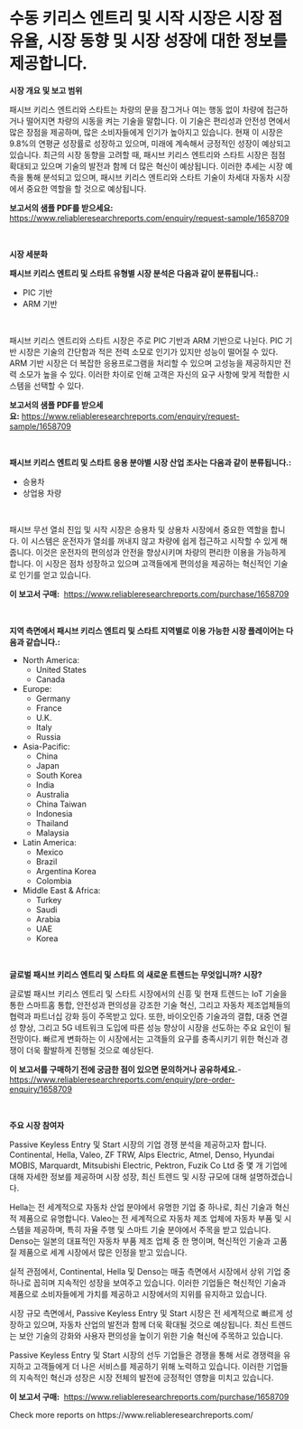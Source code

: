 <p><h1>수동 키리스 엔트리 및 시작 시장은 시장 점유율, 시장 동향 및 시장 성장에 대한 정보를 제공합니다.</h1></p><p><strong>시장 개요 및 보고 범위</strong></p>
<p><p>패시브 키리스 엔트리와 스타트는 차량의 문을 잠그거나 여는 행동 없이 차량에 접근하거나 떨어지면 차량의 시동을 켜는 기술을 말합니다. 이 기술은 편리성과 안전성 면에서 많은 장점을 제공하며, 많은 소비자들에게 인기가 높아지고 있습니다. 현재 이 시장은 9.8%의 연평균 성장률로 성장하고 있으며, 미래에 계속해서 긍정적인 성장이 예상되고 있습니다. 최근의 시장 동향을 고려할 때, 패시브 키리스 엔트리와 스타트 시장은 점점 확대되고 있으며 기술의 발전과 함께 더 많은 혁신이 예상됩니다. 이러한 추세는 시장 예측을 통해 분석되고 있으며, 패시브 키리스 엔트리와 스타트 기술이 차세대 자동차 시장에서 중요한 역할을 할 것으로 예상됩니다.</p></p>
<p><strong>보고서의 샘플 PDF를 받으세요:</strong> <a href="https://www.reliableresearchreports.com/enquiry/request-sample/1658709">https://www.reliableresearchreports.com/enquiry/request-sample/1658709</a></p>
<p>&nbsp;</p>
<p><strong>시장 세분화</strong></p>
<p><strong>패시브 키리스 엔트리 및 스타트 유형별 시장 분석은 다음과 같이 분류됩니다.:</strong></p>
<p><ul><li>PIC 기반</li><li>ARM 기반</li></ul></p>
<p>&nbsp;</p>
<p><p>패시브 키리스 엔트리와 스타트 시장은 주로 PIC 기반과 ARM 기반으로 나뉜다. PIC 기반 시장은 기술의 간단함과 적은 전력 소모로 인기가 있지만 성능이 떨어질 수 있다. ARM 기반 시장은 더 복잡한 응용프로그램을 처리할 수 있으며 고성능을 제공하지만 전력 소모가 높을 수 있다. 이러한 차이로 인해 고객은 자신의 요구 사항에 맞게 적합한 시스템을 선택할 수 있다.</p></p>
<p><strong>보고서의 샘플 PDF를 받으세요:</strong>&nbsp;<a href="https://www.reliableresearchreports.com/enquiry/request-sample/1658709">https://www.reliableresearchreports.com/enquiry/request-sample/1658709</a></p>
<p>&nbsp;</p>
<p><strong> 패시브 키리스 엔트리 및 스타트 응용 분야별 시장 산업 조사는 다음과 같이 분류됩니다.:</strong></p>
<p><ul><li>승용차</li><li>상업용 차량</li></ul></p>
<p>&nbsp;</p>
<p><p>패시브 무선 열쇠 진입 및 시작 시장은 승용차 및 상용차 시장에서 중요한 역할을 합니다. 이 시스템은 운전자가 열쇠를 꺼내지 않고 차량에 쉽게 접근하고 시작할 수 있게 해줍니다. 이것은 운전자의 편의성과 안전을 향상시키며 차량의 편리한 이용을 가능하게 합니다. 이 시장은 점차 성장하고 있으며 고객들에게 편의성을 제공하는 혁신적인 기술로 인기를 얻고 있습니다.</p></p>
<p><strong>이 보고서 구매:</strong>&nbsp; <a href="https://www.reliableresearchreports.com/purchase/1658709">https://www.reliableresearchreports.com/purchase/1658709</a></p>
<p>&nbsp;</p>
<p><strong>지역 측면에서 패시브 키리스 엔트리 및 스타트 지역별로 이용 가능한 시장 플레이어는 다음과 같습니다.:</strong></p>
<p><ul>
    <li>
        North America:
        <ul>
            <li>United States</li>
            <li>Canada</li>
        </ul>
    </li>
    <li>
        Europe:
        <ul>
            <li>Germany</li>
            <li>France</li>
            <li>U.K.</li>
            <li>Italy</li>
            <li>Russia</li>
        </ul>
    </li>
    <li>
        Asia-Pacific:
        <ul>
            <li>China</li>
            <li>Japan</li>
            <li>South Korea</li>
            <li>India</li>
            <li>Australia</li>
            <li>China Taiwan</li>
            <li>Indonesia</li>
            <li>Thailand</li>
            <li>Malaysia</li>
        </ul>
    </li>
    <li>
        Latin America:
        <ul>
            <li>Mexico</li>
            <li>Brazil</li>
            <li>Argentina Korea</li>
            <li>Colombia</li>
        </ul>
    </li>
    <li>
        Middle East & Africa:
        <ul>
            <li>Turkey</li>
            <li>Saudi</li>
            <li>Arabia</li>
            <li>UAE</li>
            <li>Korea</li>
        </ul>
    </li>
    </ul></p>
<p>&nbsp;</p>
<p><strong>글로벌 패시브 키리스 엔트리 및 스타트 의 새로운 트렌드는 무엇입니까? 시장?</strong></p>
<p><p>글로벌 패시브 키리스 엔트리 및 스타트 시장에서의 신흥 및 현재 트렌드는 IoT 기술을 통한 스마트홈 통합, 안전성과 편의성을 강조한 기술 혁신, 그리고 자동차 제조업체들의 협력과 파트너십 강화 등이 주목받고 있다. 또한, 바이오인증 기술과의 결합, 대중 연결성 향상, 그리고 5G 네트워크 도입에 따른 성능 향상이 시장을 선도하는 주요 요인이 될 전망이다. 빠르게 변화하는 이 시장에서는 고객들의 요구를 충족시키기 위한 혁신과 경쟁이 더욱 활발하게 진행될 것으로 예상된다.</p></p>
<p><strong>이 보고서를 구매하기 전에 궁금한 점이 있으면 문의하거나 공유하세요.</strong>- <a href="https://www.reliableresearchreports.com/enquiry/pre-order-enquiry/1658709">https://www.reliableresearchreports.com/enquiry/pre-order-enquiry/1658709</a></p>
<p>&nbsp;</p>
<p><strong>주요 시장 참여자</strong></p>
<p><p>Passive Keyless Entry 및 Start 시장의 기업 경쟁 분석을 제공하고자 합니다. Continental, Hella, Valeo, ZF TRW, Alps Electric, Atmel, Denso, Hyundai MOBIS, Marquardt, Mitsubishi Electric, Pektron, Fuzik Co Ltd 중 몇 개 기업에 대해 자세한 정보를 제공하며 시장 성장, 최신 트렌드 및 시장 규모에 대해 설명하겠습니다. </p><p>Hella는 전 세계적으로 자동차 산업 분야에서 유명한 기업 중 하나로, 최신 기술과 혁신적 제품으로 유명합니다. Valeo는 전 세계적으로 자동차 제조 업체에 자동차 부품 및 시스템을 제공하며, 특히 자율 주행 및 스마트 기술 분야에서 주목을 받고 있습니다. Denso는 일본의 대표적인 자동차 부품 제조 업체 중 한 명이며, 혁신적인 기술과 고품질 제품으로 세계 시장에서 많은 인정을 받고 있습니다. </p><p>실적 관점에서, Continental, Hella 및 Denso는 매출 측면에서 시장에서 상위 기업 중 하나로 꼽히며 지속적인 성장을 보여주고 있습니다. 이러한 기업들은 혁신적인 기술과 제품으로 소비자들에게 가치를 제공하고 시장에서의 지위를 유지하고 있습니다. </p><p>시장 규모 측면에서, Passive Keyless Entry 및 Start 시장은 전 세계적으로 빠르게 성장하고 있으며, 자동차 산업의 발전과 함께 더욱 확대될 것으로 예상됩니다. 최신 트렌드는 보안 기술의 강화와 사용자 편의성을 높이기 위한 기술 혁신에 주목하고 있습니다. </p><p>Passive Keyless Entry 및 Start 시장의 선두 기업들은 경쟁을 통해 서로 경쟁력을 유지하고 고객들에게 더 나은 서비스를 제공하기 위해 노력하고 있습니다. 이러한 기업들의 지속적인 혁신과 성장은 시장 전체의 발전에 긍정적인 영향을 미치고 있습니다.</p></p>
<p><strong>이 보고서 구매:</strong>&nbsp;&nbsp;<a href="https://www.reliableresearchreports.com/purchase/1658709">https://www.reliableresearchreports.com/purchase/1658709</a></p>
<p>Check more reports on https://www.reliableresearchreports.com/</p>

